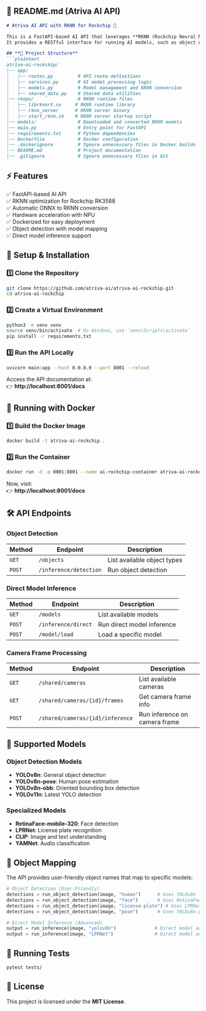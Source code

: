 
## **📝 README.md (Atriva AI API)**

```md
# Atriva AI API with RKNN for Rockchip 🚀

This is a FastAPI-based AI API that leverages **RKNN (Rockchip Neural Network)** for optimized deep learning inference on Rockchip hardware.  
It provides a RESTful interface for running AI models, such as object detection and image classification on RK3588 platform.

## **📂 Project Structure**
```plaintext
atriva-ai-rockchip/
│── app/
│   ├── routes.py         # API route definitions
│   ├── services.py       # AI model processing logic
│   ├── models.py         # Model management and RKNN conversion
│   ├── shared_data.py    # Shared data utilities
│── rknpu/                # RKNN runtime files
│   ├── librknnrt.so     # RKNN runtime library
│   ├── rknn_server      # RKNN server binary
│   ├── start_rknn.sh    # RKNN server startup script
│── models/               # Downloaded and converted RKNN models
│── main.py               # Entry point for FastAPI
│── requirements.txt      # Python dependencies
│── Dockerfile            # Docker configuration
│── .dockerignore         # Ignore unnecessary files in Docker builds
│── README.md             # Project documentation
│── .gitignore            # Ignore unnecessary files in Git
```

## **⚡ Features**
✅ FastAPI-based AI API  
✅ RKNN optimization for Rockchip RK3588  
✅ Automatic ONNX to RKNN conversion  
✅ Hardware acceleration with NPU  
✅ Dockerized for easy deployment  
✅ Object detection with model mapping  
✅ Direct model inference support  

## **🔧 Setup & Installation**

### **1️⃣ Clone the Repository**
```sh
git clone https://github.com/atriva-ai/atriva-ai-rockchip.git
cd atriva-ai-rockchip
```

### **2️⃣ Create a Virtual Environment**
```sh
python3 -m venv venv
source venv/bin/activate  # On Windows, use `venv\Scripts\activate`
pip install -r requirements.txt
```

### **3️⃣ Run the API Locally**
```sh
uvicorn main:app --host 0.0.0.0 --port 8001 --reload
```
Access the API documentation at:  
👉 **http://localhost:8001/docs**

## **🐳 Running with Docker**
### **1️⃣ Build the Docker Image**
```sh
docker build -t atriva-ai-rockchip .
```

### **2️⃣ Run the Container**
```sh
docker run -d -p 8001:8001 --name ai-rockchip-container atriva-ai-rockchip
```
Now, visit:  
👉 **http://localhost:8001/docs**

## **🛠 API Endpoints**

### **Object Detection**
| Method | Endpoint | Description |
|--------|----------|-------------|
| `GET` | `/objects` | List available object types |
| `POST` | `/inference/detection` | Run object detection |

### **Direct Model Inference**
| Method | Endpoint | Description |
|--------|----------|-------------|
| `GET` | `/models` | List available models |
| `POST` | `/inference/direct` | Run direct model inference |
| `POST` | `/model/load` | Load a specific model |

### **Camera Frame Processing**
| Method | Endpoint | Description |
|--------|----------|-------------|
| `GET` | `/shared/cameras` | List available cameras |
| `GET` | `/shared/cameras/{id}/frames` | Get camera frame info |
| `POST` | `/shared/cameras/{id}/inference` | Run inference on camera frame |

## **🎯 Supported Models**

### **Object Detection Models**
- **YOLOv8n**: General object detection
- **YOLOv8n-pose**: Human pose estimation
- **YOLOv8n-obb**: Oriented bounding box detection
- **YOLOv11n**: Latest YOLO detection

### **Specialized Models**
- **RetinaFace-mobile-320**: Face detection
- **LPRNet**: License plate recognition
- **CLIP**: Image and text understanding
- **YAMNet**: Audio classification

## **🔧 Object Mapping**

The API provides user-friendly object names that map to specific models:

```python
# Object Detection (User-Friendly)
detections = run_object_detection(image, "human")      # Uses YOLOv8n
detections = run_object_detection(image, "face")       # Uses RetinaFace
detections = run_object_detection(image, "license-plate") # Uses LPRNet
detections = run_object_detection(image, "pose")       # Uses YOLOv8n-pose

# Direct Model Inference (Advanced)
output = run_inference(image, "yolov8n")              # Direct model access
output = run_inference(image, "LPRNet")               # Direct model access
```

## **🧪 Running Tests**
```sh
pytest tests/
```

## **📜 License**
This project is licensed under the **MIT License**.

